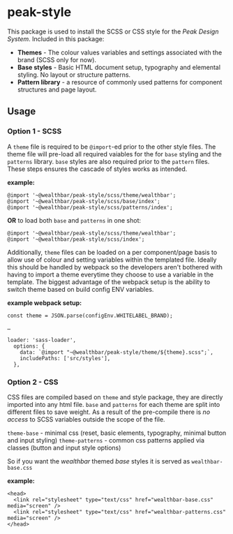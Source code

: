 # peak-style

This package is used to install the SCSS or CSS style for the *Peak Design System*. Included in this package:
* **Themes** - The colour values variables and settings associated with the brand (SCSS only for now).
* **Base styles** - Basic HTML document setup, typography and elemental styling. No layout or structure patterns.
* **Pattern library** - a resource of commonly used patterns for component structures and page layout.

## Usage

### Option 1 - SCSS
A `theme` file is required to be `@import`-ed prior to the other style files. The theme file will pre-load all required vaiables for the for `base` styling and the `patterns` library. `base` styles are also required prior to the `pattern` files. These steps ensures the cascade of styles works as intended.

**example:**

```
@import '~@wealthbar/peak-style/scss/theme/wealthbar';
@import '~@wealthbar/peak-style/scss/base/index';
@import '~@wealthbar/peak-style/scss/patterns/index';
```
**OR** to load both `base` and `patterns` in one shot:

```
@import '~@wealthbar/peak-style/scss/theme/wealthbar';
@import '~@wealthbar/peak-style/scss/index';
```

Additionally, `theme` files can be loaded on a per component/page basis to allow use of colour and setting variables within the templated file. Ideally this should be handled by webpack so the developers aren't bothered with having to import a theme everytime they choose to use a variable in the template. The biggest advantage of the webpack setup is the ability to switch theme based on build config ENV variables.

**example webpack setup:**

```
const theme = JSON.parse(configEnv.WHITELABEL_BRAND);

…

loader: 'sass-loader',
  options: {
    data: `@import "~@wealthbar/peak-style/theme/${theme}.scss";`,
    includePaths: ['src/styles'],
  },
```
### Option 2 - CSS

CSS files are compiled based on `theme` and style package, they are directly imported into any html file. `base` and `patterns` for each theme are split into different files to save weight. As a result of the pre-compile there is *no access* to SCSS variables outside the scope of the file.

`theme-base` - minimal css  (reset, basic elements, typography, minimal button and input styling)
`theme-patterns` - common css patterns applied via classes (button and input style options)

So if you want the *wealthbar* themed *base* styles it is served as `wealthbar-base.css`

**example:**
```
<head>
  <link rel="stylesheet" type="text/css" href="wealthbar-base.css" media="screen" />
  <link rel="stylesheet" type="text/css" href="wealthbar-patterns.css" media="screen" />
</head>
```
